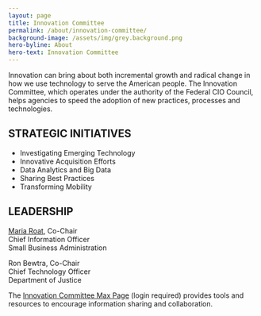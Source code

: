 ```yaml
---
layout: page
title: Innovation Committee
permalink: /about/innovation-committee/
background-image: /assets/img/grey.background.png
hero-byline: About
hero-text: Innovation Committee
---
```

Innovation can bring about both incremental growth and radical change in how we use technology to serve the American people. The Innovation Committee, which operates under the authority of the Federal CIO Council, helps agencies to speed the adoption of new practices, processes and technologies.


## STRATEGIC INITIATIVES
* Investigating Emerging Technology
* Innovative Acquisition Efforts
* Data Analytics and Big Data
* Sharing Best Practices
* Transforming Mobility


## LEADERSHIP
[Maria Roat](https://www.cio.gov/about/members-and-leadership/roat-maria/), Co-Chair  
Chief Information Officer  
Small Business Administration  

Ron Bewtra, Co-Chair  
Chief Technology Officer  
Department of Justice  

The [Innovation Committee Max Page](https://community.max.gov/display/Egov/CIO+Council+Innovation+Committee) (login required) provides tools and resources to encourage information sharing and collaboration.
